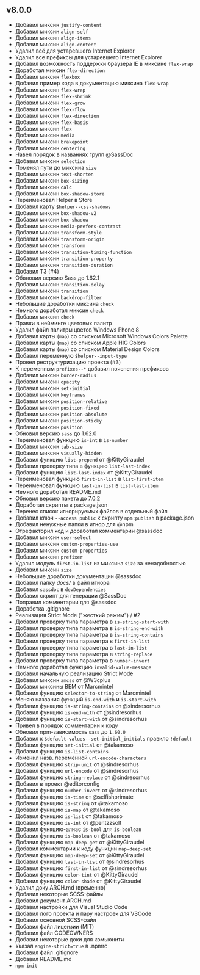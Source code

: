## v8.0.0
-  Добавил миксин `justify-content`
-  Добавил миксин `align-self`
-  Добавил миксин `align-items`
-  Добавил миксин `align-content`
-  Удалил всё для устаревшего Internet Explorer
-  Удалил все префиксы для устаревшего Internet Explorer
-  Добавил возможность поддержки браузера IE в миксине `flex-wrap`
-  Доработал миксин `flex-direction`
-  Добавил миксин `flexbox`
-  Добавил пример кода в документацию миксина `flex-wrap`
-  Добавил миксин `flex-wrap`
-  Добавил миксин `flex-shrink`
-  Добавил миксин `flex-grow`
-  Добавил миксин `flex-flow`
-  Добавил миксин `flex-direction`
-  Добавил миксин `flex-basis`
-  Добавил миксин `flex`
-  Добавил миксин `media`
-  Добавил миксин `brakepoint`
-  Добавил миксин `centering`
-  Навел порядок в названиях групп @SassDoc
-  Добавил миксин `selection`
-  Поменял пути до миксина `size`
-  Добавил миксин `text-shorten`
-  Добавил миксин `box-sizing`
-  Добавил миксин `calc`
-  Добавил миксин `box-shadow-store`
-  Переименовал Helper в Store
-  Добавил карту `$helper--css-shadows`
-  Добавил миксин `box-shadow-v2`
-  Добавил миксин `box-shadow`
-  Добавил миксин `media-prefers-contrast`
-  Добавил миксин `transform-style`
-  Добавил миксин `transform-origin`
-  Добавил миксин `transform`
-  Добавил миксин `transition-timing-function`
-  Добавил миксин `transition-property`
-  Добавил миксин `transition-duration`
-  Добавил ТЗ (#4)
-  Обвновил версию Sass до 1.62.1
-  Добавил миксин `transition-delay`
-  Добавил миксин `transition`
-  Добавил миксин `backdrop-filter`
-  Небольшие доработки миксина `check`
-  Немного доработал миксин `check`
-  Добавил миксин `check`
-  Правки в нейминге цветовых палитр
-  Удалил файл палитры цветов Windows Phone 8
-  Добавил карты (`map`) со списком Microsoft Windows Colors Palette
-  Добавил карты (`map`) со списком Apple HIG Colors
-  Добавил карты (`map`) со списком Material Design Colors
-  Добавил переменную `$helper--input-type`
-  Провел реструктуризацию проекта (#3)
-  К переменным `prefixes--*` добавил пояснения префиксов
-  Добавил миксин `border-radius`
-  Добавил миксин `opacity`
-  Добавил миксин `set-initial`
-  Добавил миксин `keyframes`
-  Добавил миксин `position-relative`
-  Добавил миксин `position-fixed`
-  Добавил миксин `position-absolute`
-  Добавил миксин `position-sticky`
-  Добавил миксин `position`
-  Обновил версию `sass` до 1.62.0
-  Переименовал функцию `is-int` в `is-number`
-  Добавил миксин `tab-size`
-  Добавил миксин `visually-hidden`
-  Добавил функцию `list-prepend` от @KittyGiraudel
-  Добавил проверку типа в функцию `list-last-index`
-  Добавил функцию `list-last-index` от @KittyGiraudel
-  Переименовал функцию `first-in-list` в `list-first-item`
-  Переименовал функцию `last-in-list` в `list-last-item`
-  Немного доработал README.md
-  Обновил версию пакета до 7.0.2
-  Доработал скрипты в package.json
-  Перенес список игнорируемых файлов в отдельный файл
-  Добавил ключ `--access public` к скрипту `npm:publish` в package.json
-  Добавил ненужные папки в игнор для @npm
-  Отрефакторил код и доработал комментарии @sassdoc
-  Добавил миксин `user-select`
-  Добавил миксин `custom-properties-use`
-  Добавил миксин `custom-properties`
-  Добавил миксин `prefixer`
-  Удалил модуль `first-in-list` из миксина `size` за ненадобностью
-  Добавил миксин `size`
-  Небольшие доработки документации @sassdoc
-  Добавил папку _docs/_ в файл игнора
-  Добавил `sassdoc` в `devDependencies`
-  Добавил скрипт для генерации @SassDoc
-  Поправил комментарии для @sassdoc
-  Доработка .gitignore
-  Реализация Strict Mode ("жесткий режим") / #2
-  Добавил проверку типа параметра в `is-string-start-with`
-  Добавил проверку типа параметра в `is-string-end-with`
-  Добавил проверку типа параметра в `is-string-contains`
-  Добавил проверку типа параметра в `first-in-list`
-  Добавил проверку типа параметра в `last-in-list`
-  Добавил проверку типа параметра в `string-replace`
-  Добавил проверку типа параметра в `number-invert`
-  Немного доработал функцию `invalid-value-message`
-  Добавил начальную реализацию Strict Mode
-  Добавил миксин `amcss` от @W3cplus
-  Добавил миксины BEM от Marcmintel
-  Добавил функцию `selector-to-string` от Marcmintel
-  Меняю названия функций `is-end-with` и `is-start-with`
-  Добавил функцию `is-string-contains` от @sindresorhus
-  Добавил функцию `is-end-with` от @sindresorhus
-  Добавил функцию `is-start-with` от @sindresorhus
-  Привел в порядок комментарии к коду
-  Обновил npm-зависимость `sass` до `1.60.0`
-  Добавил к `$default-values--set-initial_initials` правило `!default`
-  Добавил функцию `set-initial` от @takamoso
-  Добавил функцию `is-list-contains`
-  Изменил назв. переменной `url-encode-characters`
-  Добавил функцию `strip-unit` от @sindresorhus
-  Добавил функцию `url-encode` от @sindresorhus
-  Добавил функцию `string-replace` от @sindresorhus
-  Добавил в проект @editorconfig
-  Добавил функцию `number-invert` от @sindresorhus
-  Добавил функцию `is-time` от @selfishprimate
-  Добавил функцию `is-string` от @takamoso
-  Добавил функцию `is-map` от @takamoso
-  Добавил функцию `is-list` от @takamoso
-  Добавил функцию `is-int` от @pentzzsolt
-  Добавил функцию-алиас `is-bool` для `is-boolean`
-  Добавил функцию `is-boolean` от @takamoso
-  Добавил функцию `map-deep-get` от @KittyGiraudel
-  Добавил комментарии к коду функции `map-deep-set`
-  Добавил функцию `map-deep-set` от @KittyGiraudel
-  Добавил функцию `last-in-list` от @sindresorhus
-  Добавил функцию `first-in-list` от @sindresorhus
-  Добавил функцию `color-tint` от @KittyGiraudel
-  Добавил функцию `color-shade` от @KittyGiraudel
-  Удалил доку ARCH.md (временно)
-  Добавил некоторые SCSS-файлы
-  Добавил документ ARCH.md
-  Добавил настройки для Visual Studio Code
-  Добавил лого проекта и пару настроек для VSCode
-  Добавил основной SCSS-файл
-  Добавил файл лицензии (MIT)
-  Добавил файл CODEOWNERS
-  Добавил некоторые доки для комьюнити
-  Указал `engine-strict=true` в .npmrc
-  Добавил файл .gitignore
-  Добавил README.md
-  `npm init`

